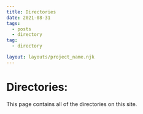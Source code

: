 ```yaml
---
title: Directories
date: 2021-08-31
tags:
  - posts
  - directory
tag:
  - directory

layout: layouts/project_name.njk
---
```


# Directories:

This page contains all of the directories on this site.
 
 